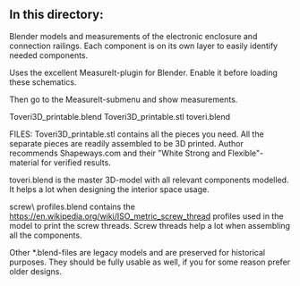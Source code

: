 In this directory:
------------------

Blender models and measurements of the electronic enclosure and connection railings.
Each component is on its own layer to easily identify needed components.

Uses the excellent MeasureIt-plugin for Blender. Enable it before loading these schematics.

Then go to the MeasureIt-submenu and show measurements.

Toveri3D_printable.blend Toveri3D_printable.stl toveri.blend

FILES:
  Toveri3D_printable.stl contains all the pieces you need. All the separate pieces are readily assembled to be 3D printed.
  Author recommends Shapeways.com and their "White Strong and Flexible"-material for verified results.

  toveri.blend is the master 3D-model with all relevant components modelled.
  It helps a lot when designing the interior space usage.

  screw\ profiles.blend contains the https://en.wikipedia.org/wiki/ISO_metric_screw_thread profiles used in the
  model to print the screw threads. Screw threads help a lot when assembling all the components.

  Other *.blend-files are legacy models and are preserved for historical purposes. They should be fully usable as well,
  if you for some reason prefer older designs.

